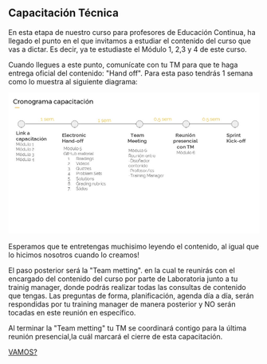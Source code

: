 
## Capacitación Técnica

En esta etapa de nuestro curso para profesores de Educación Continua, ha llegado el punto en el que invitamos a estudiar el contenido del curso que vas a dictar. Es decir, ya te estudiaste el Módulo 1, 2,3 y 4 de este curso.

Cuando llegues a este punto, comunícate con tu TM para que te haga entrega oficial del contenido: "Hand off". Para esta paso tendrás 1 semana como lo muestra al siguiente diagrama:

![Diagrama](Diapositiva5.JPG)

Esperamos que te entretengas muchisimo leyendo el contenido, al igual que lo hicimos nosotros cuando lo creamos!

El paso posterior será la "Team metting". en la cual te reunirás con el encargado del contenido del curso por parte de Laboratoria junto a tu trainig manager, donde podrás realizar todas las consultas de contenido que tengas.
Las preguntas de forma, planificación, agenda día a día, serán respondidas por tu training manager de manera posterior y NO serán tocadas en este reunión en específico.

Al terminar la "Team metting" tu TM se coordinará contigo para la última reunión presencial,la cuál marcará el cierre de esta capacitación.

[VAMOS?](../06-reuniontm/listareunion.md)
